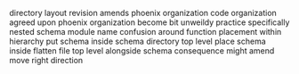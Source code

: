directory layout revision amends phoenix organization code organization agreed upon phoenix organization become bit unweildy practice specifically nested schema module name confusion around function placement within hierarchy put schema inside schema directory top level place schema inside flatten file top level alongside schema consequence might amend move right direction